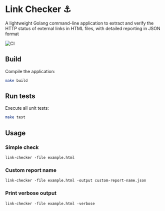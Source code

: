 # Link Checker ⚓️

A lightweight Golang command-line application to extract and verify the HTTP status of external links in HTML files, with detailed reporting in JSON format

![CI](https://github.com/artursilveiradev/link-checker/actions/workflows/ci.yml/badge.svg)

## Build

Compile the application:
```bash
make build
```

## Run tests

Execute all unit tests:
```bash
make test
```

## Usage

### Simple check
```
link-checker -file example.html
```

### Custom report name
```
link-checker -file example.html -output custom-report-name.json
```

### Print verbose output
```
link-checker -file example.html -verbose
```
